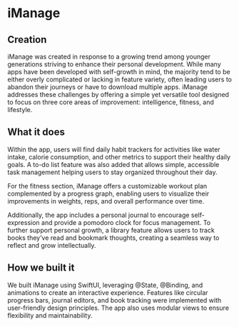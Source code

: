 # iManage

## Creation
iManage was created in response to a growing trend among younger generations striving to enhance their personal development. While many apps have been developed with self-growth in mind, the majority tend to be either overly complicated or lacking in feature variety, often leading users to abandon their journeys or have to download multiple apps. iManage addresses these challenges by offering a simple yet versatile tool designed to focus on three core areas of improvement: intelligence, fitness, and lifestyle.

## What it does
Within the app, users will find daily habit trackers for activities like water intake, calorie consumption, and other metrics to support their healthy daily goals. A to-do list feature was also added that allows simple, accessible task management helping users to stay organized throughout their day.

For the fitness section, iManage offers a customizable workout plan complemented by a progress graph, enabling users to visualize their improvements in weights, reps, and overall performance over time.

Additionally, the app includes a personal journal to encourage self-expression and provide a pomodoro clock for focus management. To further support personal growth, a library feature allows users to track books they’ve read and bookmark thoughts, creating a seamless way to reflect and grow intellectually.

## How we built it
We built iManage using SwiftUI, leveraging @State, @Binding, and animations to create an interactive experience. Features like circular progress bars, journal editors, and book tracking were implemented with user-friendly design principles. The app also uses modular views to ensure flexibility and maintainability.
